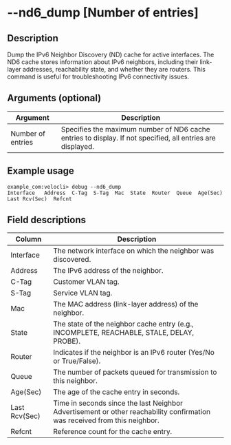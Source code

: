 #	--nd6_dump [Number of entries]

##	Description
Dump the IPv6 Neighbor Discovery (ND) cache for active interfaces. The ND6 cache stores information about IPv6 neighbors, including their link-layer addresses, reachability state, and whether they are routers. This command is useful for troubleshooting IPv6 connectivity issues.

##  Arguments (optional)
| Argument | Description |
|---|---|
| Number of entries | Specifies the maximum number of ND6 cache entries to display. If not specified, all entries are displayed. |

##  Example usage
```
example_com:velocli> debug --nd6_dump
Interface   Address  C-Tag  S-Tag  Mac  State  Router  Queue  Age(Sec)  Last Rcv(Sec)  Refcnt

```
##  Field descriptions
| Column | Description |
|---|---|
| Interface | The network interface on which the neighbor was discovered. |
| Address | The IPv6 address of the neighbor. |
| C-Tag | Customer VLAN tag. |
| S-Tag | Service VLAN tag. |
| Mac | The MAC address (link-layer address) of the neighbor. |
| State | The state of the neighbor cache entry (e.g., INCOMPLETE, REACHABLE, STALE, DELAY, PROBE). |
| Router | Indicates if the neighbor is an IPv6 router (Yes/No or True/False). |
| Queue | The number of packets queued for transmission to this neighbor. |
| Age(Sec) | The age of the cache entry in seconds. |
| Last Rcv(Sec) | Time in seconds since the last Neighbor Advertisement or other reachability confirmation was received from this neighbor. |
| Refcnt | Reference count for the cache entry. |